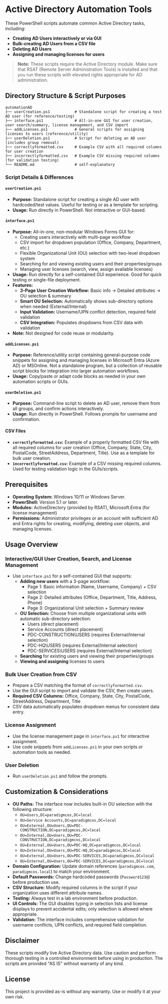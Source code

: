 # Active Directory Automation Tools

These PowerShell scripts automate common Active Directory tasks, including:
- **Creating AD Users interactively or via GUI**
- **Bulk-creating AD Users from a CSV file**
- **Deleting AD Users**
- **Assigning and managing licenses for users**

> **Note:** These scripts require the Active Directory module. Make sure that RSAT (Remote Server Administration Tools) is installed and that you run these scripts with elevated rights appropriate for AD administration.

## Directory Structure & Script Purposes

```
automationAD
├── userCreation.ps1           # Standalone script for creating a test AD user (for reference/testing)
├── interface.ps1              # All-in-one GUI for user creation, user search/summary, license management, and CSV import
├── addLicenses.ps1            # General scripts for assigning licenses to users (reference/utility)
├── userDeletion.ps1           # Script for deleting an AD user (includes group removal)
├── correctlyformatted.csv     # Example CSV with all required columns for user creation
├── incorrectlyformatted.csv   # Example CSV missing required columns (for validation testing)
└── README.md                  # self-explanatory
```

### Script Details & Differences

#### `userCreation.ps1`
- **Purpose:** Standalone script for creating a single AD user with hardcoded/test values. Useful for testing or as a template for scripting.
- **Usage:** Run directly in PowerShell. Not interactive or GUI-based.

#### `interface.ps1`
- **Purpose:** All-in-one, non-modular Windows Forms GUI for:
  - Creating users interactively with multi-page workflow
  - CSV import for dropdown population (Office, Company, Department, etc.)
  - Flexible Organizational Unit (OU) selection with two-level dropdown system
  - Searching for and viewing existing users and their properties/groups
  - Managing user licenses (search, view, assign available licenses)
- **Usage:** Run directly for a self-contained GUI experience. Good for quick testing or single-file deployment.
- **Features:**
  - **3-Page User Creation Workflow:** Basic info → Detailed attributes → OU selection & summary
  - **Smart OU Selection:** Automatically shows sub-directory options when needed (External/Internal)
  - **Input Validation:** Username/UPN conflict detection, required field validation
  - **CSV Integration:** Populates dropdowns from CSV data with validation
- **Note:** Not designed for code reuse or modularity.

#### `addLicenses.ps1`
- **Purpose:** Reference/utility script containing general-purpose code snippets for assigning and managing licenses in Microsoft Entra (Azure AD) or MSOnline. Not a standalone program, but a collection of reusable script blocks for integration into larger automation workflows.
- **Usage:** Copy/paste or adapt code blocks as needed in your own automation scripts or GUIs.

#### `userDeletion.ps1`
- **Purpose:** Command-line script to delete an AD user, remove them from all groups, and confirm actions interactively.
- **Usage:** Run directly in PowerShell. Follows prompts for username and confirmation.

#### CSV Files
- **`correctlyformatted.csv`:** Example of a properly formatted CSV file with all required columns for user creation (Office, Company, State, City, PostalCode, StreetAddress, Department, Title). Use as a template for bulk user creation.
- **`incorrectlyformatted.csv`:** Example of a CSV missing required columns. Used for testing validation logic in the GUIs/scripts.

## Prerequisites

- **Operating System:** Windows 10/11 or Windows Server.
- **PowerShell:** Version 5.1 or later.
- **Modules:** ActiveDirectory (provided by RSAT), Microsoft.Entra (for license management)
- **Permissions:** Administrator privileges or an account with sufficient AD and Entra rights for creating, modifying, deleting user objects, and managing licenses.

## Usage Overview

### Interactive/GUI User Creation, Search, and License Management
- Use `interface.ps1` for a self-contained GUI that supports:
  - **Adding new users** with a 3-page workflow:
    - Page 1: Basic information (Name, Username, Company) + CSV selection
    - Page 2: Detailed attributes (Office, Department, Title, Address, Phone)
    - Page 3: Organizational Unit selection + Summary review
  - **OU Selection:** Choose from multiple organizational units with automatic sub-directory selection:
    - Users (direct placement)
    - Service Accounts (direct placement)  
    - PDC-CONSTRUCTION\USERS (requires External/Internal selection)
    - PDC-HQ\USERS (requires External/Internal selection)
    - PDC-SERVICES\USERS (requires External/Internal selection)
  - **Searching** for existing users and viewing their properties/groups
  - **Viewing and assigning** licenses to users

### Bulk User Creation from CSV
- Prepare a CSV matching the format of `correctlyformatted.csv`.
- Use the GUI script to import and validate the CSV, then create users.
- **Required CSV Columns:** Office, Company, State, City, PostalCode, StreetAddress, Department, Title
- CSV data automatically populates dropdown menus for consistent data entry.

### License Assignment
- Use the license management page in `interface.ps1` for interactive assignment.
- Use code snippets from `addLicenses.ps1` in your own scripts or automation tools as needed.

### User Deletion
- Run `userDeletion.ps1` and follow the prompts.

## Customization & Considerations

- **OU Paths:** The interface now includes built-in OU selection with the following structure:
  - `OU=Users,DC=paradigmcos,DC=local`
  - `OU=Service Accounts,DC=paradigmcos,DC=local`
  - `OU=External,OU=Users,OU=PDC-CONSTRUCTION,DC=paradigmcos,DC=local`
  - `OU=Internal,OU=Users,OU=PDC-CONSTRUCTION,DC=paradigmcos,DC=local`
  - `OU=External,OU=Users,OU=PDC-HQ,DC=paradigmcos,DC=local`
  - `OU=Internal,OU=Users,OU=PDC-HQ,DC=paradigmcos,DC=local`
  - `OU=External,OU=Users,OU=PDC-SERVICES,DC=paradigmcos,DC=local`
  - `OU=Internal,OU=Users,OU=PDC-SERVICES,DC=paradigmcos,DC=local`
- **Domain Configuration:** Update domain references (`paradigmcos.com`, `paradigmcos.local`) to match your environment.
- **Default Passwords:** Change hardcoded passwords (`Password123@`) before production use.
- **CSV Structure:** Modify required columns in the script if your organization uses different attribute names.
- **Testing:** Always test in a lab environment before production.
- **UI Controls:** The GUI disables typing in selection lists and license displays to prevent accidental edits; only selection is allowed where appropriate.
- **Validation:** The interface includes comprehensive validation for username conflicts, UPN conflicts, and required field completion.

## Disclaimer

These scripts modify live Active Directory data. Use caution and perform thorough testing in a controlled environment before using in production. The scripts are provided "AS IS" without warranty of any kind.

## License

This project is provided as-is without any warranty. Use or modify it at your own risk.

